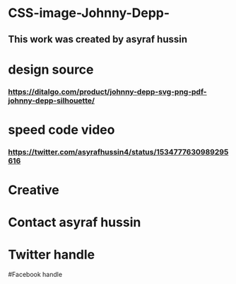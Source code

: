 # CSS-image-Johnny-Depp-

## This work was created by asyraf hussin

# design source
### https://ditalgo.com/product/johnny-depp-svg-png-pdf-johnny-depp-silhouette/

# speed code video
### https://twitter.com/asyrafhussin4/status/1534777630989295616

# Creative 
# Contact asyraf hussin

# Twitter handle 

#Facebook handle
